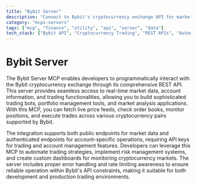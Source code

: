 ```yaml
---
title: "Bybit Server"
description: "Connect to Bybit's cryptocurrency exchange API for market data, account management, and automated trading operations."
category: "mcps-servers"
tags: ["mcp", "finance", "utility", "api", "server", "data"]
tech_stack: ["Bybit API", "Cryptocurrency Trading", "REST APIs", "Automated Trading", "Market Data"]
---
```


# Bybit Server

The Bybit Server MCP enables developers to programmatically interact with the Bybit cryptocurrency exchange through its comprehensive REST API. This server provides seamless access to real-time market data, account information, and trading functionalities, allowing you to build sophisticated trading bots, portfolio management tools, and market analysis applications. With this MCP, you can fetch live price feeds, check order books, monitor positions, and execute trades across various cryptocurrency pairs supported by Bybit.

The integration supports both public endpoints for market data and authenticated endpoints for account-specific operations, requiring API keys for trading and account management features. Developers can leverage this MCP to automate trading strategies, implement risk management systems, and create custom dashboards for monitoring cryptocurrency markets. The server includes proper error handling and rate limiting awareness to ensure reliable operation within Bybit's API constraints, making it suitable for both development and production trading environments.
